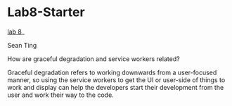 # Lab8-Starter

[lab 8](https://sjting8.github.io/Lab8-Starter)_

Sean Ting

How are graceful degradation and service workers related?

Graceful degradation refers to working downwards from a user-focused manner, so using the service workers to get the UI or user-side of things to work and display can help the developers start their development from the user and work their way to the code.
